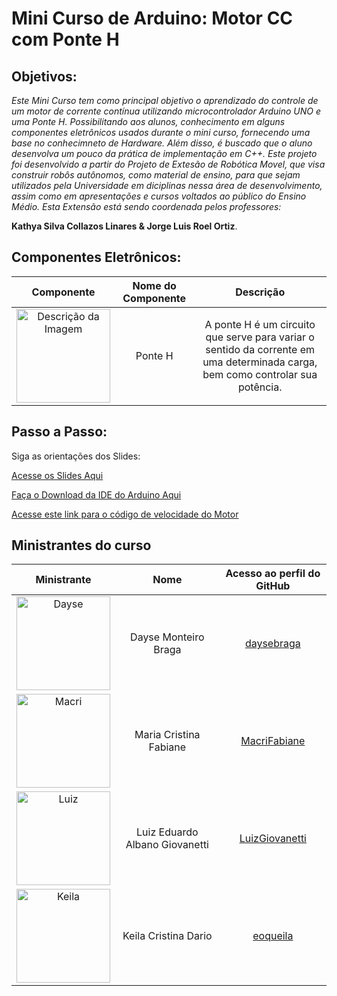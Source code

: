 # Mini Curso de Arduino: Motor CC com Ponte H

## Objetivos:
_Este Mini Curso tem como principal objetivo o aprendizado do controle de um motor de corrente contínua utilizando microcontrolador Arduino UNO e uma Ponte H. Possibilitando aos alunos, conhecimento em alguns componentes eletrônicos usados durante o mini curso, fornecendo uma base no conhecimneto de Hardware. Além disso, é buscado que o aluno desenvolva  um pouco da prática de implementação em C++. Este projeto foi desenvolvido a partir do Projeto de Extesão de Robótica Movel, que visa construir robôs autônomos, como material de ensino, para que sejam utilizados pela Universidade em diciplinas nessa área de desenvolvimento, assim como em apresentações e cursos voltados ao público do Ensino Médio.
Esta Extensão está sendo coordenada pelos professores:_

__Kathya Silva Collazos Linares & Jorge Luis Roel Ortiz__.

## Componentes Eletrônicos:

Componente | Nome do Componente | Descrição
:---------:|:------------------:|:---------:
<img src="https://th.bing.com/th/id/OIP.gW4eBp_itmkzCHXLsRJ5bwHaHa?rs=1&pid=ImgDetMain" alt="Descrição da Imagem" width="150"/> | Ponte H | A ponte H é um circuito que serve para variar o sentido da corrente em uma determinada carga, bem como controlar sua potência.


## Passo a Passo:

<html>
Siga as orientações dos Slides:

   <a href="https://github.com/MacriFabiane/MiniCursoArduinoMotorCC/blob/main/materiais%20did%C3%A1ticos/Slides_minicurso_motorCC.pdf">Acesse os Slides Aqui</a>

   <a href="https://www.arduino.cc/en/software">Faça o Download da IDE do Arduino Aqui</a>
   
   <a href="https://github.com/MacriFabiane/MiniCursoArduinoMotorCC/blob/main/c%C3%B3digos/codigo_VelocidadeMotor.ino" >Acesse este link para o código de velocidade do Motor</a>
            
</html>

## Ministrantes do curso

Ministrante | Nome | Acesso ao  perfil do GitHub
:---------:|:------------------:|:---------:
<img src="https://avatars.githubusercontent.com/u/116815697?v=4" alt="Dayse" width="150"/> | Dayse Monteiro Braga | <a href="https://github.com/daysebraga" >daysebraga</a>
<img src="https://avatars.githubusercontent.com/u/102324931?v=4" alt="Macri" width="150"/> | Maria Cristina Fabiane | <a href="https://github.com/MacriFabiane" >MacriFabiane</a>
<img src="https://avatars.githubusercontent.com/u/67847441?v=4" alt="Luiz" width="150"/> | Luiz Eduardo Albano Giovanetti | <a href="https://github.com/daysebraga" >LuizGiovanetti</a>
<img src="https://avatars.githubusercontent.com/u/105608713?v=4" alt="Keila" width="150"/> | Keila Cristina Dario | <a href="https://github.com/eoqueila" >eoqueila</a>




